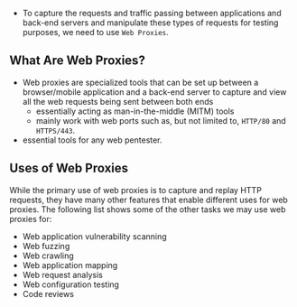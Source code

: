 * To capture the requests and traffic passing between applications and back-end servers and manipulate these types of requests for testing purposes, we need to use `Web Proxies`.
## What Are Web Proxies?
* Web proxies are specialized tools that can be set up between a browser/mobile application and a back-end server to capture and view all the web requests being sent between both ends 
	* essentially acting as man-in-the-middle (MITM) tools
	* mainly work with web ports such as, but not limited to, `HTTP/80` and `HTTPS/443`.
* essential tools for any web pentester.

## Uses of Web Proxies

While the primary use of web proxies is to capture and replay HTTP requests, they have many other features that enable different uses for web proxies. The following list shows some of the other tasks we may use web proxies for:

- Web application vulnerability scanning
- Web fuzzing
- Web crawling
- Web application mapping
- Web request analysis
- Web configuration testing
- Code reviews

